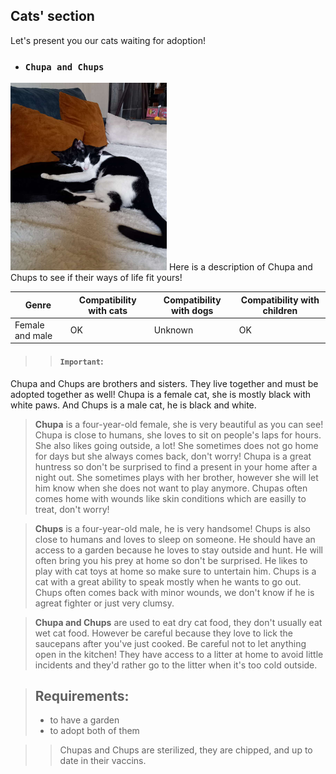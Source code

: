 ## Cats' section
Let's present you our cats waiting for adoption!
- ### `Chupa and Chups`
<img src="./chupa_chups.jpg" alt="chupaschups" width="250" height="300">  
Here is a description of Chupa and Chups to see if their ways of life fit yours!
 
| Genre | Compatibility with cats | Compatibility with dogs | Compatibility with children |
|-------|--------------------|---------------------|----------------------|
| Female and male  | OK               | Unknown                 | OK                |
>>#### `Important`: 
 Chupa and Chups are brothers and sisters. They live together and must be adopted together as well!
 Chupa is a female cat, she is mostly black with white paws. And Chups is a male cat, he is black and white.

>**Chupa** is a four-year-old female, she is very beautiful as you can see! Chupa is close to humans, she loves to sit on people's laps for hours. She also likes going outside, a lot! She sometimes does not go home for days but she always comes back, don't worry! Chupa is a great huntress so don't be surprised to find a present in your home after a night out. She sometimes plays with her brother, however she will let him know when she does not want to play anymore. Chupas often comes home with wounds like skin conditions which are easilly to treat, don't worry!

>**Chups** is a four-year-old male, he is very handsome! Chups is also close to humans and loves to sleep on someone. He should have an access to a garden because he loves to stay outside and hunt. He will often bring you his prey at home so don't be surprised. He likes to play with cat toys at home so make sure to untertain him. Chups is a cat with a great ability to speak mostly when he wants to go out. Chups often comes back with minor wounds, we don't know if he is agreat fighter or just very clumsy.

>**Chupa and Chups** are used to eat dry cat food, they don't usually eat wet cat food. However be careful because they love to lick the saucepans after you've just cooked. Be careful not to let anything open in the kitchen! They have access to a litter at home to avoid little incidents and they'd rather go to the litter when it's too cold outside. 

>## Requirements:
> - to have a garden
> - to adopt both of them

>> Chupas and Chups are sterilized, they are chipped, and up to date in their vaccins.



